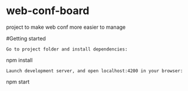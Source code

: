 # web-conf-board
project to make web conf more easier to manage

#Getting started

    Go to project folder and install dependencies:

npm install

    Launch development server, and open localhost:4200 in your browser:

npm start
